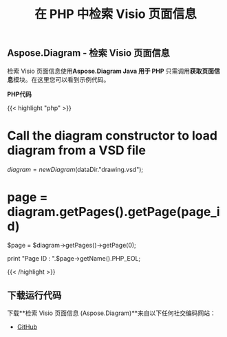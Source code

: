 ﻿---
title: 在 PHP 中检索 Visio 页面信息
type: docs
weight: 30
url: /zh/java/retrieve-visio-page-information-in-php/
---
## **Aspose.Diagram - 检索 Visio 页面信息**
检索 Visio 页面信息使用**Aspose.Diagram Java 用于 PHP** 只需调用**获取页面信息**模块。在这里您可以看到示例代码。

**PHP代码**

{{< highlight "php" >}}

 # Call the diagram constructor to load diagram from a VSD file

$diagram = new Diagram($dataDir."drawing.vsd");

# page = diagram.getPages().getPage(page_id)

$page = $diagram->getPages()->getPage(0);

print "Page ID : ".$page->getName().PHP_EOL;

{{< /highlight >}}
## **下载运行代码**
下载**检索 Visio 页面信息 (Aspose.Diagram)**来自以下任何社交编码网站：

- [GitHub](https://github.com/asposediagram/Aspose.Diagram-for-Java/blob/master/Plugins/Aspose_Diagram_Java_for_PHP/src/aspose/diagram/WorkingwithPages/GetPageInfo.php)
